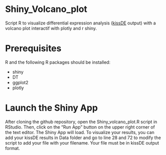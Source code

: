 # Shiny_Volcano_plot
Script R to visualize differential expression analysis ([kissDE](https://www.bioconductor.org/packages/release/bioc/html/kissDE.html) output) with a volcano plot interactif with plotly and r shiny.


# Prerequisites

R and the following R packages should be installed:

- shiny
- DT
- ggplot2
- plotly

# Launch the Shiny App

After cloning the github repository, open the Shiny_volcano_plot.R script in RStudio. 
Then, click on the “Run App” button on the upper right corner of the text editor. The Shiny App will load.
To visualize your results, you can add your kissDE results in Data folder and go to line 28 and 72 to modify the script to add your file with your filename.
Your file must be in kissDE output format.
